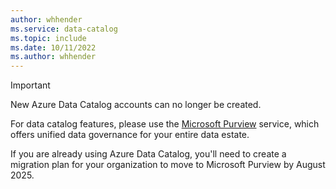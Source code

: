 ```yaml
---
author: whhender
ms.service: data-catalog
ms.topic: include
ms.date: 10/11/2022
ms.author: whhender
---
```

> [!IMPORTANT]
> New Azure Data Catalog accounts can no longer be created.
> 
> For data catalog features, please use the [Microsoft Purview](../../purview/overview.md) service, which offers unified data governance for your entire data estate.
>
> If you are already using Azure Data Catalog, you'll need to create a migration plan for your organization to move to Microsoft Purview by August 2025.
